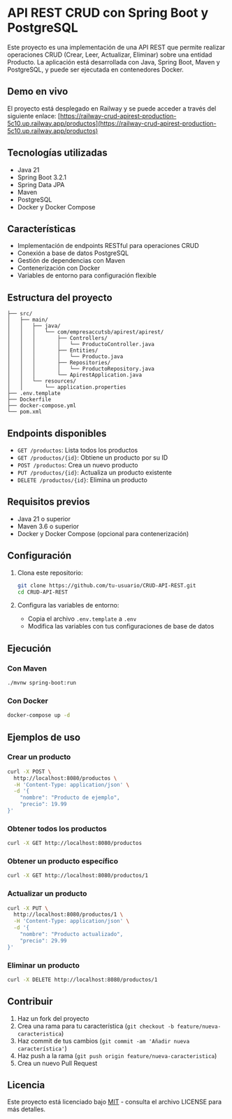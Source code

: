# API REST CRUD con Spring Boot y PostgreSQL

Este proyecto es una implementación de una API REST que permite realizar operaciones CRUD (Crear, Leer, Actualizar, Eliminar) sobre una entidad Producto. La aplicación está desarrollada con Java, Spring Boot, Maven y PostgreSQL, y puede ser ejecutada en contenedores Docker.

## Demo en vivo

El proyecto está desplegado en Railway y se puede acceder a través del siguiente enlace:
[https://railway-crud-apirest-production-5c10.up.railway.app/productos](https://railway-crud-apirest-production-5c10.up.railway.app/productos)


## Tecnologías utilizadas

- Java 21
- Spring Boot 3.2.1
- Spring Data JPA
- Maven
- PostgreSQL
- Docker y Docker Compose

## Características

- Implementación de endpoints RESTful para operaciones CRUD
- Conexión a base de datos PostgreSQL
- Gestión de dependencias con Maven
- Contenerización con Docker
- Variables de entorno para configuración flexible

## Estructura del proyecto

```
├── src/
│   ├── main/
│   │   ├── java/
│   │   │   └── com/empresaccutsb/apirest/apirest/
│   │   │       ├── Controllers/
│   │   │       │   └── ProductoController.java
│   │   │       ├── Entities/
│   │   │       │   └── Producto.java
│   │   │       ├── Repositories/
│   │   │       │   └── ProductoRepository.java
│   │   │       └── ApirestApplication.java
│   │   └── resources/
│   │       └── application.properties
├── .env.template
├── Dockerfile
├── docker-compose.yml
└── pom.xml
```

## Endpoints disponibles

- `GET /productos`: Lista todos los productos
- `GET /productos/{id}`: Obtiene un producto por su ID
- `POST /productos`: Crea un nuevo producto
- `PUT /productos/{id}`: Actualiza un producto existente
- `DELETE /productos/{id}`: Elimina un producto

## Requisitos previos

- Java 21 o superior
- Maven 3.6 o superior
- Docker y Docker Compose (opcional para contenerización)

## Configuración

1. Clona este repositorio:
   ```bash
   git clone https://github.com/tu-usuario/CRUD-API-REST.git
   cd CRUD-API-REST
   ```

2. Configura las variables de entorno:
   - Copia el archivo `.env.template` a `.env`
   - Modifica las variables con tus configuraciones de base de datos

## Ejecución

### Con Maven

```bash
./mvnw spring-boot:run
```

### Con Docker

```bash
docker-compose up -d
```

## Ejemplos de uso

### Crear un producto

```bash
curl -X POST \
  http://localhost:8080/productos \
  -H 'Content-Type: application/json' \
  -d '{
	"nombre": "Producto de ejemplo",
	"precio": 19.99
}'
```

### Obtener todos los productos

```bash
curl -X GET http://localhost:8080/productos
```

### Obtener un producto específico

```bash
curl -X GET http://localhost:8080/productos/1
```

### Actualizar un producto

```bash
curl -X PUT \
  http://localhost:8080/productos/1 \
  -H 'Content-Type: application/json' \
  -d '{
	"nombre": "Producto actualizado",
	"precio": 29.99
}'
```

### Eliminar un producto

```bash
curl -X DELETE http://localhost:8080/productos/1
```

## Contribuir

1. Haz un fork del proyecto
2. Crea una rama para tu característica (`git checkout -b feature/nueva-caracteristica`)
3. Haz commit de tus cambios (`git commit -am 'Añadir nueva característica'`)
4. Haz push a la rama (`git push origin feature/nueva-caracteristica`)
5. Crea un nuevo Pull Request

## Licencia

Este proyecto está licenciado bajo [MIT](LICENSE) - consulta el archivo LICENSE para más detalles. 
